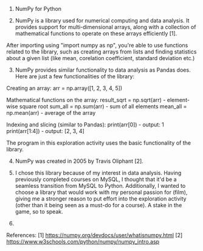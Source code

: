 1. NumPy for Python

2. NumPy is a library used for numerical computing and data analysis. It provides support for multi-dimensional arrays, along with a collection of mathematical functions to operate on these arrays efficiently [1].

After importing using "import numpy as np", you're able to use functions related to the library, such as creating arrays from lists and finding statistics about a given list (like mean, corelation coefficient, standard deviation etc.)

3. NumPy provides similar functionality to data analysis as Pandas does. Here are just a few functionalities of the library:

Creating an array:
arr = np.array([1, 2, 3, 4, 5])

Mathematical functions on the array:
result_sqrt = np.sqrt(arr)  - element-wise square root
sum_all = np.sum(arr)       - sum of all elements
mean_all = np.mean(arr)     - average of the array

Indexing and slicing (similar to Pandas):
print(arr[0])               - output: 1
print(arr[1:4])             - output: [2, 3, 4]

The program in this exploration activity uses the basic functionality of the library.

4. NumPy was created in 2005 by Travis Oliphant [2].

5. I chose this library because of my interest in data analysis. Having previously completed courses on MySQL, I thought that it'd be a seamless transition from MySQL to Python. Additionally, I wanted to choose a library that would work with my personal passion for (film), giving me a stronger reason to put effort into the exploration activity (other than it being seen as a must-do for a course). A stake in the game, so to speak.

6. 

References:
[1] https://numpy.org/devdocs/user/whatisnumpy.html
[2] https://www.w3schools.com/python/numpy/numpy_intro.asp
